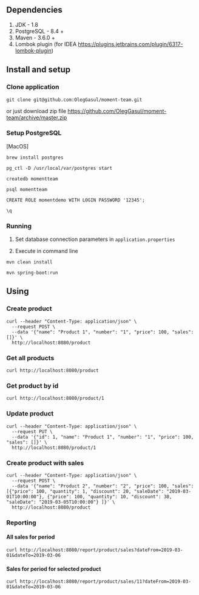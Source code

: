 ## Dependencies 
1. JDK - 1.8
2. PostgreSQL - 8.4 +
3. Maven - 3.6.0 +
4. Lombok plugin (for IDEA https://plugins.jetbrains.com/plugin/6317-lombok-plugin)

## Install and setup

### Clone application

```git clone git@github.com:OlegGasul/moment-team.git```

or just download zip file https://github.com/OlegGasul/moment-team/archive/master.zip

### Setup PostgreSQL
[MacOS]

```brew install postgres```

```pg_ctl -D /usr/local/var/postgres start```

```createdb momentteam```

```psql momentteam```

```CREATE ROLE momentdemo WITH LOGIN PASSWORD '12345';```

```\q```

### Running

1. Set database connection parameters in ```application.properties```

2. Execute in command line

```mvn clean install```

```mvn spring-boot:run```

## Using

### Create product
```
curl --header "Content-Type: application/json" \
  --request POST \
  --data '{"name": "Product 1", "number": "1", "price": 100, "sales": []}' \
  http://localhost:8080/product
```

### Get all products
```curl http://localhost:8080/product```

### Get product by id
```curl http://localhost:8080/product/1```

### Update product
```
curl --header "Content-Type: application/json" \
  --request PUT \
  --data '{"id": 1, "name": "Product 1", "number": "1", "price": 100, "sales": []}' \
  http://localhost:8080/product/1
```

### Create product with sales
```
curl --header "Content-Type: application/json" \
  --request POST \
  --data '{"name": "Product 2", "number": "2", "price": 100, "sales": [{"price": 100, "quantity": 1, "discount": 20, "saleDate": "2019-03-01T10:00:00"}, {"price": 100, "quantity": 10, "discount": 30, "saleDate": "2019-03-05T10:00:00"} ]}' \
  http://localhost:8080/product
```

### Reporting

#### All sales for period

```
curl http://localhost:8080/report/product/sales?dateFrom=2019-03-01&dateTo=2019-03-06
```

#### Sales for period for selected product

```
curl http://localhost:8080/report/product/sales/11?dateFrom=2019-03-01&dateTo=2019-03-06
```